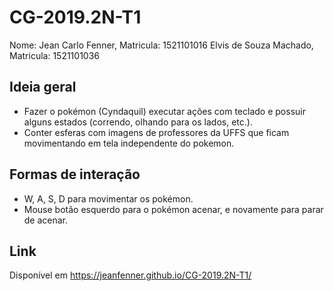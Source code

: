 # CG-2019.2N-T1

Nome:
    Jean Carlo Fenner, Matricula: 1521101016
    Elvis de Souza Machado, Matricula: 1521101036

## Ideia geral

- Fazer o pokémon (Cyndaquil) executar ações com teclado e possuir alguns estados (correndo, olhando para os lados, etc.).
- Conter esferas com imagens de professores da UFFS que ficam movimentando em tela independente do pokemon.

## Formas de interação
- W, A, S, D para movimentar os pokémon.
- Mouse botão esquerdo para o pokémon acenar, e novamente para parar de acenar.

## Link

Disponível em https://jeanfenner.github.io/CG-2019.2N-T1/
